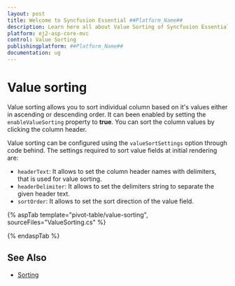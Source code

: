 ```yaml
---
layout: post
title: Welcome to Syncfusion Essential ##Platform_Name##
description: Learn here all about Value Sorting of Syncfusion Essential ##Platform_Name## widgets based on HTML5 and jQuery.
platform: ej2-asp-core-mvc
control: Value Sorting
publishingplatform: ##Platform_Name##
documentation: ug
---
```



# Value sorting

Value sorting allows you to sort individual column based on it's values either in ascending or descending order. It can been enabled by setting the `enableValueSorting` property to **true**. You can sort the column values by clicking the column header.

Value sorting can be configured using the `valueSortSettings` option through code behind. The settings required to sort value fields at initial rendering are:
* `headerText`: It allows to set the column header names with delimiters, that is used for value sorting.
* `headerDelimiter`: It allows to set the delimiters string to separate the given header text.
* `sortOrder`: It allows to set the sort direction of the value field.

{% aspTab template="pivot-table/value-sorting", sourceFiles="ValueSorting.cs" %}

{% endaspTab %}

## See Also

* [Sorting](./sorting)